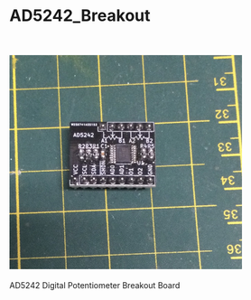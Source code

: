 # AD5242_Breakout
<br><br>![PCB](Assembled_PCB.jpg)<BR><BR>
AD5242 Digital Potentiometer Breakout Board
